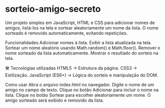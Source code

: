 ﻿# sorteio-amigo-secreto

Um projeto simples em JavaScript, HTML e CSS para adicionar nomes de amigos, listá-los na tela e sortear aleatoriamente um nome da lista.
O nome sorteado é removido automaticamente, evitando repetições.

 Funcionalidades
Adicionar nomes à lista.
Exibir a lista atualizada na tela.
Sortear um nome aleatório usando Math.random() e Math.floor().
Remover o nome sorteado da lista automaticamente.
Mostrar o resultado do sorteio na tela.

🛠 Tecnologias utilizadas
HTML5 → Estrutura da página.
CSS3 → Estilização.
JavaScript (ES6+) → Lógica do sorteio e manipulação do DOM.

Como usar
Abra o arquivo index.html no navegador.
Digite o nome de um amigo no campo de texto.
Clique no botão Adicionar para incluir o nome na lista.
Clique no botão Sortear para escolher aleatoriamente um nome.
O amigo sorteado será exibido e removido da lista.
